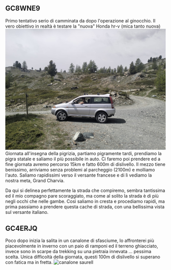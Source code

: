 ## GC8WNE9

Primo tentativo serio di camminata da dopo l'operazione al ginocchio.
Il vero obiettivo in realtà è testare la "nuova" Honda hr-v (mica tanto nuova)
![honda_hrv](images/honda_parcheggio.jpeg)
Giornata all'insegna della pigrizia, partiamo pigramente tardi, prendiamo la pigra statale e saliamo il più possibile in auto. Ci faremo poi prendere ed a fine giornata avremo percorso 15km e fatto 600m di dislivello.
Il mezzo tiene benissimo, arriviamo senza problemi al parcheggio (2100m) e molliamo l'auto.
Saliamo rapidissimi verso il versante francese e di lì vediamo la nostra meta, Grand Charvia.

Da qui si delinea perfettamente la strada che compiremo, sembra tantissima ed il mio compagno pare scoraggiato, ma come al solito la strada è di più negli occhi che nelle gambe.
Così saliamo in cresta e procediamo rapidi, ma prima passiamo a prendere questa cache di strada, con una bellissima vista sul versante italiano.

## GC4ERJQ

Poco dopo inizia la salita in un canalone di sfasciume, lo affronterei più piacevolmente in inverno con un paio di ramponi ed il terreno ghiacciato, invece sono in scarpe da trekking su una pietraia innevata ... pessima scelta.
Unica difficoltà della giornata, questi 100m di dislivello si superano con fatica ma in fretta.
![canalone saurell](images/canalone_saurell.jpg)

